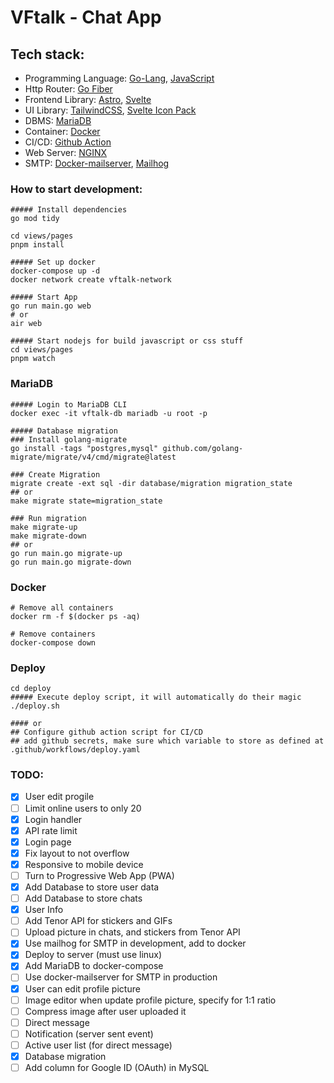 # VFtalk - Chat App

## Tech stack:
- Programming Language: [Go-Lang](https://go.dev), [JavaScript](https://www.javascript.com/)
- Http Router: [Go Fiber](https://gofiber.io)
- Frontend Library: [Astro](https://astro.build/), [Svelte](https://svelte.dev)
- UI Library: [TailwindCSS](https://tailwindcss.com/), [Svelte Icon Pack](https://leshak.github.io/svelte-icons-pack/)
- DBMS: [MariaDB](https://mariadb.org/)
- Container: [Docker](https://www.docker.com/)
- CI/CD: [Github Action](https://docs.github.com/en/actions)
- Web Server: [NGINX](https://www.nginx.com/)
- SMTP: [Docker-mailserver](https://github.com/docker-mailserver/docker-mailserver), [Mailhog](https://github.com/mailhog/MailHog)

### How to start development:

```shell
##### Install dependencies
go mod tidy

cd views/pages
pnpm install

##### Set up docker
docker-compose up -d
docker network create vftalk-network

##### Start App
go run main.go web
# or
air web

##### Start nodejs for build javascript or css stuff
cd views/pages
pnpm watch
```

### MariaDB

```shell
##### Login to MariaDB CLI
docker exec -it vftalk-db mariadb -u root -p

##### Database migration
### Install golang-migrate
go install -tags "postgres,mysql" github.com/golang-migrate/migrate/v4/cmd/migrate@latest

### Create Migration
migrate create -ext sql -dir database/migration migration_state
## or
make migrate state=migration_state

### Run migration
make migrate-up
make migrate-down
## or
go run main.go migrate-up
go run main.go migrate-down

```

### Docker
```shell
# Remove all containers
docker rm -f $(docker ps -aq)

# Remove containers
docker-compose down
```

### Deploy
```shell
cd deploy
##### Execute deploy script, it will automatically do their magic
./deploy.sh

#### or
## Configure github action script for CI/CD
## add github secrets, make sure which variable to store as defined at .github/workflows/deploy.yaml
```

### TODO:
- [x] User edit progile
- [ ] Limit online users to only 20
- [x] Login handler
- [x] API rate limit
- [x] Login page
- [x] Fix layout to not overflow
- [x] Responsive to mobile device
- [ ] Turn to Progressive Web App (PWA)
- [x] Add Database to store user data
- [ ] Add Database to store chats
- [x] User Info
- [ ] Add Tenor API for stickers and GIFs
- [ ] Upload picture in chats, and stickers from Tenor API
- [x] Use mailhog for SMTP in development, add to docker
- [x] Deploy to server (must use linux)
- [x] Add MariaDB to docker-compose
- [ ] Use docker-mailserver for SMTP in production
- [x] User can edit profile picture
- [ ] Image editor when update profile picture, specify for 1:1 ratio
- [ ] Compress image after user uploaded it
- [ ] Direct message
- [ ] Notification (server sent event)
- [ ] Active user list (for direct message)
- [x] Database migration
- [ ] Add column for Google ID (OAuth) in MySQL
